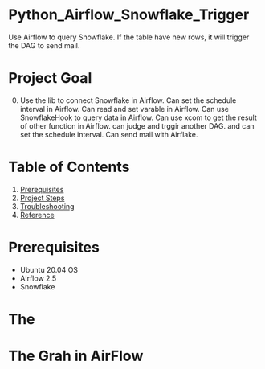 # Python_Airflow_Snowflake_Trigger
Use Airflow to query Snowflake. If the table have new rows, it will trigger the DAG to send mail. 

# Project Goal
0. Use the lib to connect Snowflake in Airflow. 
Can set the schedule interval in Airflow.
Can read and set varable in Airflow.
Can use SnowflakeHook to query data in Airflow.
Can use xcom to get the result of other function in Airflow.
can judge and trggir another DAG. and can set the schedule interval. 
Can send mail with Airflake.

# Table of Contents
1. [Prerequisites](#prerequisites)
2. [Project Steps](#project_steps)
3. [Troubleshooting](#troubleshooting)
4. [Reference](#reference)


# Prerequisites  <a name="prerequisites"></a>
- Ubuntu 20.04 OS
- Airflow 2.5
- Snowflake

# The 

# The Grah in AirFlow


